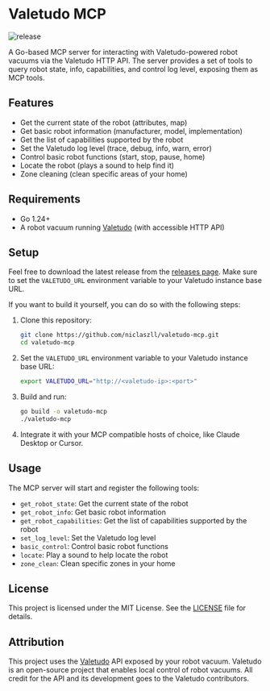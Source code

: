 # Valetudo MCP

![release](https://github.com/niclaszll/valetudo-mcp/actions/workflows/release.yml/badge.svg)

A Go-based MCP server for interacting with Valetudo-powered robot vacuums via the Valetudo HTTP API. The server provides a set of tools to query robot state, info, capabilities, and control log level, exposing them as MCP tools.

## Features

- Get the current state of the robot (attributes, map)
- Get basic robot information (manufacturer, model, implementation)
- Get the list of capabilities supported by the robot
- Set the Valetudo log level (trace, debug, info, warn, error)
- Control basic robot functions (start, stop, pause, home)
- Locate the robot (plays a sound to help find it)
- Zone cleaning (clean specific areas of your home)

## Requirements

- Go 1.24+
- A robot vacuum running [Valetudo](https://valetudo.cloud/) (with accessible HTTP API)

## Setup

Feel free to download the latest release from the [releases page](https://github.com/niclaszll/valetudo-mcp/releases).
Make sure to set the `VALETUDO_URL` environment variable to your Valetudo instance base URL.

If you want to build it yourself, you can do so with the following steps:

1. Clone this repository:
   ```sh
   git clone https://github.com/niclaszll/valetudo-mcp.git
   cd valetudo-mcp
   ```
2. Set the `VALETUDO_URL` environment variable to your Valetudo instance base URL:
   ```sh
   export VALETUDO_URL="http://<valetudo-ip>:<port>"
   ```
3. Build and run:
   ```sh
   go build -o valetudo-mcp
   ./valetudo-mcp
   ```
4. Integrate it with your MCP compatible hosts of choice, like Claude Desktop or Cursor.

## Usage

The MCP server will start and register the following tools:

- `get_robot_state`: Get the current state of the robot
- `get_robot_info`: Get basic robot information
- `get_robot_capabilities`: Get the list of capabilities supported by the robot
- `set_log_level`: Set the Valetudo log level
- `basic_control`: Control basic robot functions
- `locate`: Play a sound to help locate the robot
- `zone_clean`: Clean specific zones in your home

## License

This project is licensed under the MIT License. See the [LICENSE](LICENSE) file for details.

## Attribution

This project uses the [Valetudo](https://valetudo.cloud/) API exposed by your robot vacuum. Valetudo is an open-source project that enables local control of robot vacuums. All credit for the API and its development goes to the Valetudo contributors.
